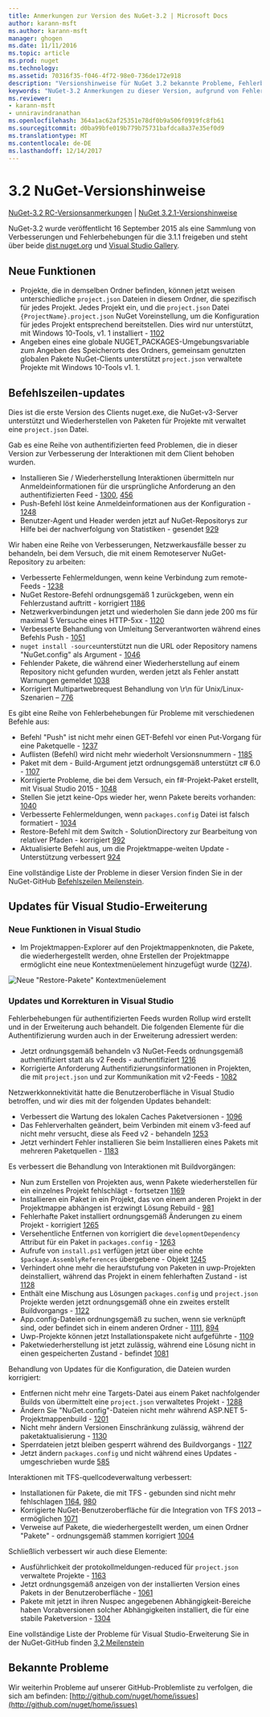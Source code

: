 ```yaml
---
title: Anmerkungen zur Version des NuGet-3.2 | Microsoft Docs
author: karann-msft
ms.author: karann-msft
manager: ghogen
ms.date: 11/11/2016
ms.topic: article
ms.prod: nuget
ms.technology: 
ms.assetid: 70316f35-f046-4f72-98e0-736de172e918
description: "Versionshinweise für NuGet 3.2 bekannte Probleme, Fehlerbehebungen, Funktionen und Archivierung von dcrs Design einschließlich."
keywords: "NuGet-3.2 Anmerkungen zu dieser Version, aufgrund von Fehlerbehebungen, bekannte Probleme, zusätzliche Funktionen, Archivierung von dcrs Design"
ms.reviewer:
- karann-msft
- unniravindranathan
ms.openlocfilehash: 364a1ac62af25351e78df0b9a506f0919fc8fb61
ms.sourcegitcommit: d0ba99bfe019b779b75731bafdca8a37e35ef0d9
ms.translationtype: MT
ms.contentlocale: de-DE
ms.lasthandoff: 12/14/2017
---
```

# <a name="nuget-32-release-notes"></a>3.2 NuGet-Versionshinweise

[NuGet-3.2 RC-Versionsanmerkungen](../release-notes/nuget-3.2-RC.md) | [NuGet 3.2.1-Versionshinweise](../release-notes/nuget-3.2.1.md)

NuGet-3.2 wurde veröffentlicht 16 September 2015 als eine Sammlung von Verbesserungen und Fehlerbehebungen für die 3.1.1 freigeben und steht über beide [dist.nuget.org](http://dist.nuget.org/index.html) und [Visual Studio Gallery](https://visualstudiogallery.msdn.microsoft.com/5d345edc-2e2d-4a9c-b73b-d53956dc458d?SRC=Home).

## <a name="new-features"></a>Neue Funktionen

* Projekte, die in demselben Ordner befinden, können jetzt weisen unterschiedliche `project.json` Dateien in diesem Ordner, die spezifisch für jedes Projekt.  Jedes Projekt ein, und die `project.json` Datei `{ProjectName}.project.json` NuGet Voreinstellung, um die Konfiguration für jedes Projekt entsprechend bereitstellen.  Dies wird nur unterstützt, mit Windows 10-Tools, v1. 1 installiert - [1102](https://github.com/NuGet/Home/issues/1102)
* Angeben eines eine globale NUGET_PACKAGES-Umgebungsvariable zum Angeben des Speicherorts des Ordners, gemeinsam genutzten globalen Pakete NuGet-Clients unterstützt `project.json` verwaltete Projekte mit Windows 10-Tools v1. 1.

## <a name="command-line-updates"></a>Befehlszeilen-updates

Dies ist die erste Version des Clients nuget.exe, die NuGet-v3-Server unterstützt und Wiederherstellen von Paketen für Projekte mit verwaltet eine `project.json` Datei.

Gab es eine Reihe von authentifizierten feed Problemen, die in dieser Version zur Verbesserung der Interaktionen mit dem Client behoben wurden.

* Installieren Sie / Wiederherstellung Interaktionen übermitteln nur Anmeldeinformationen für die ursprüngliche Anforderung an den authentifizierten Feed - [1300](https://github.com/NuGet/Home/issues/1300), [456](https://github.com/NuGet/Home/issues/456)
* Push-Befehl löst keine Anmeldeinformationen aus der Konfiguration - [1248](https://github.com/NuGet/Home/issues/1248)
* Benutzer-Agent und Header werden jetzt auf NuGet-Repositorys zur Hilfe bei der nachverfolgung von Statistiken - gesendet [929](https://github.com/NuGet/Home/issues/929)

Wir haben eine Reihe von Verbesserungen, Netzwerkausfälle besser zu behandeln, bei dem Versuch, die mit einem Remoteserver NuGet-Repository zu arbeiten:

* Verbesserte Fehlermeldungen, wenn keine Verbindung zum remote-Feeds - [1238](https://github.com/NuGet/Home/issues/1238)
* NuGet Restore-Befehl ordnungsgemäß 1 zurückgeben, wenn ein Fehlerzustand auftritt - korrigiert [1186](https://github.com/NuGet/Home/issues/1186)
* Netzwerkverbindungen jetzt und wiederholen Sie dann jede 200 ms für maximal 5 Versuche eines HTTP-5xx - [1120](https://github.com/NuGet/Home/issues/1120)
* Verbesserte Behandlung von Umleitung Serverantworten während eines Befehls Push - [1051](https://github.com/NuGet/Home/issues/1051)
* `nuget install -source`unterstützt nun die URL oder Repository namens "NuGet.config" als Argument - [1046](https://github.com/NuGet/Home/issues/1046)
* Fehlender Pakete, die während einer Wiederherstellung auf einem Repository nicht gefunden wurden, werden jetzt als Fehler anstatt Warnungen gemeldet [1038](https://github.com/NuGet/Home/issues/1038)
* Korrigiert Multipartwebrequest Behandlung von \r\n für Unix/Linux-Szenarien – [776](https://github.com/NuGet/Home/issues/776)

Es gibt eine Reihe von Fehlerbehebungen für Probleme mit verschiedenen Befehle aus:

* Befehl "Push" ist nicht mehr einen GET-Befehl vor einen Put-Vorgang für eine Paketquelle - [1237](https://github.com/NuGet/Home/issues/1237)
* Auflisten (Befehl) wird nicht mehr wiederholt Versionsnummern - [1185](https://github.com/NuGet/Home/issues/1185)
* Paket mit dem - Build-Argument jetzt ordnungsgemäß unterstützt c# 6.0 - [1107](https://github.com/NuGet/Home/issues/1107)
* Korrigierte Probleme, die bei dem Versuch, ein f#-Projekt-Paket erstellt, mit Visual Studio 2015 - [1048](https://github.com/NuGet/Home/issues/1048)
* Stellen Sie jetzt keine-Ops wieder her, wenn Pakete bereits vorhanden: [1040](https://github.com/NuGet/Home/issues/1040)
* Verbesserte Fehlermeldungen, wenn `packages.config` Datei ist falsch formatiert - [1034](https://github.com/NuGet/Home/issues/1034)
* Restore-Befehl mit dem Switch - SolutionDirectory zur Bearbeitung von relativer Pfaden - korrigiert [992](https://github.com/NuGet/Home/issues/992)
* Aktualisierte Befehl aus, um die Projektmappe-weiten Update - Unterstützung verbessert [924](https://github.com/NuGet/Home/issues/924)

Eine vollständige Liste der Probleme in dieser Version finden Sie in der NuGet-GitHub [Befehlszeilen Meilenstein](https://github.com/nuget/home/issues?utf8=%E2%9C%93&q=is%3Aissue+milestone%3A3.2.0-commandline+is%3Aclosed+-label%3AClosedAs%3ADuplicate).

## <a name="visual-studio-extension-updates"></a>Updates für Visual Studio-Erweiterung

### <a name="new-features-in-visual-studio"></a>Neue Funktionen in Visual Studio

* Im Projektmappen-Explorer auf den Projektmappenknoten, die Pakete, die wiederhergestellt werden, ohne Erstellen der Projektmappe ermöglicht eine neue Kontextmenüelement hinzugefügt wurde ([1274](https://github.com/NuGet/Home/issues/1274)).

![Neue "Restore-Pakete" Kontextmenüelement](./media/NuGet-3.2/newContextMenu.png)

### <a name="updates-and-fixes-in-visual-studio"></a>Updates und Korrekturen in Visual Studio

Fehlerbehebungen für authentifizierten Feeds wurden Rollup wird erstellt und in der Erweiterung auch behandelt.  Die folgenden Elemente für die Authentifizierung wurden auch in der Erweiterung adressiert werden:

* Jetzt ordnungsgemäß behandeln v3 NuGet-Feeds ordnungsgemäß authentifiziert statt als v2 Feeds - authentifiziert [1216](https://github.com/NuGet/Home/issues/1216)
* Korrigierte Anforderung Authentifizierungsinformationen in Projekten, die mit `project.json` und zur Kommunikation mit v2-Feeds - [1082](https://github.com/NuGet/Home/issues/1082)

Netzwerkkonnektivität hatte die Benutzeroberfläche in Visual Studio betroffen, und wir dies mit der folgenden Updates behandelt:

* Verbessert die Wartung des lokalen Caches Paketversionen - [1096](https://github.com/NuGet/Home/issues/1096)
* Das Fehlerverhalten geändert, beim Verbinden mit einem v3-feed auf nicht mehr versucht, diese als Feed v2 - behandeln [1253](https://github.com/NuGet/Home/issues/1253)
* Jetzt verhindert Fehler installieren Sie beim Installieren eines Pakets mit mehreren Paketquellen - [1183](https://github.com/NuGet/Home/issues/1183)

Es verbessert die Behandlung von Interaktionen mit Buildvorgängen:

* Nun zum Erstellen von Projekten aus, wenn Pakete wiederherstellen für ein einzelnes Projekt fehlschlägt - fortsetzen [1169](https://github.com/NuGet/Home/issues/1169)
* Installieren ein Paket in ein Projekt, das von einem anderen Projekt in der Projektmappe abhängen ist erzwingt Lösung Rebuild - [981](https://github.com/NuGet/Home/issues/981)
* Fehlerhafte Paket installiert ordnungsgemäß Änderungen zu einem Projekt - korrigiert [1265](https://github.com/NuGet/Home/issues/1265)
* Versehentliche Entfernen von korrigiert die `developmentDependency` Attribut für ein Paket in `packages.config`  -  [1263](https://github.com/NuGet/Home/issues/1263)
* Aufrufe von `install.ps1` verfügen jetzt über eine echte `$package.AssemblyReferences` übergebene - Objekt [1245](https://github.com/NuGet/Home/issues/1245)
* Verhindert ohne mehr die heraufstufung von Paketen in uwp-Projekten deinstalliert, während das Projekt in einem fehlerhaften Zustand - ist [1128](https://github.com/NuGet/Home/issues/1128)
* Enthält eine Mischung aus Lösungen `packages.config` und `project.json` Projekte werden jetzt ordnungsgemäß ohne ein zweites erstellt Buildvorgangs - [1122](https://github.com/NuGet/Home/issues/1122)
* App.config-Dateien ordnungsgemäß zu suchen, wenn sie verknüpft sind, oder befindet sich in einem anderen Ordner - [1111](https://github.com/NuGet/Home/issues/1111), [894](https://github.com/NuGet/Home/issues/894)
* Uwp-Projekte können jetzt Installationspakete nicht aufgeführte - [1109](https://github.com/NuGet/Home/issues/1109)
* Paketwiederherstellung ist jetzt zulässig, während eine Lösung nicht in einen gespeicherten Zustand - befindet [1081](https://github.com/NuGet/Home/issues/1081)

Behandlung von Updates für die Konfiguration, die Dateien wurden korrigiert:

* Entfernen nicht mehr eine Targets-Datei aus einem Paket nachfolgender Builds von übermittelt eine `project.json` verwaltetes Projekt - [1288](https://github.com/NuGet/Home/issues/1288)
* Ändern Sie "NuGet.config"-Dateien nicht mehr während ASP.NET 5-Projektmappenbuild - [1201](https://github.com/NuGet/Home/issues/1201)
* Nicht mehr ändern Versionen Einschränkung zulässig, während der paketaktualisierung - [1130](https://github.com/NuGet/Home/issues/1130)
* Sperrdateien jetzt bleiben gesperrt während des Buildvorgangs - [1127](https://github.com/NuGet/Home/issues/1127)
* Jetzt ändern `packages.config` und nicht während eines Updates - umgeschrieben wurde [585](https://github.com/NuGet/Home/issues/585)

Interaktionen mit TFS-quellcodeverwaltung verbessert:

* Installationen für Pakete, die mit TFS - gebunden sind nicht mehr fehlschlagen [1164](https://github.com/NuGet/Home/issues/1164), [980](https://github.com/NuGet/Home/issues/980)
* Korrigierte NuGet-Benutzeroberfläche für die Integration von TFS 2013 – ermöglichen [1071](https://github.com/NuGet/Home/issues/1071)
* Verweise auf Pakete, die wiederhergestellt werden, um einen Ordner "Pakete" - ordnungsgemäß stammen korrigiert [1004](https://github.com/NuGet/Home/issues/1004)

Schließlich verbessert wir auch diese Elemente:

* Ausführlichkeit der protokollmeldungen-reduced für `project.json` verwaltete Projekte - [1163](https://github.com/NuGet/Home/issues/1163)
* Jetzt ordnungsgemäß anzeigen von der installierten Version eines Pakets in der Benutzeroberfläche - [1061](https://github.com/NuGet/Home/issues/1061)
* Pakete mit jetzt in ihren Nuspec angegebenen Abhängigkeit-Bereiche haben Vorabversionen solcher Abhängigkeiten installiert, die für eine stabile Paketversion - [1304](https://github.com/NuGet/Home/issues/1304)

Eine vollständige Liste der Probleme für Visual Studio-Erweiterung Sie in der NuGet-GitHub finden [3,2 Meilenstein](https://github.com/nuget/home/issues?q=is%3Aissue+is%3Aclosed+-label%3AClosedAs%3ADuplicate+milestone%3A3.2)

## <a name="known-issues"></a>Bekannte Probleme

Wir weiterhin Probleme auf unserer GitHub-Problemliste zu verfolgen, die sich am befinden: [http://github.com/nuget/home/issues](http://github.com/nuget/home/issues)